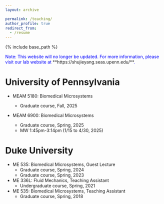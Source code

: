 ```yaml
---
layout: archive

permalink: /teaching/
author_profile: true
redirect_from:
  - /resume
---
```


{% include base_path %}

<p>
<text style="color: blue">Note: This website will no longer be updated. For more information, please visit our lab website at</text> **https://shujieyang.seas.upenn.edu/**<text style="color: blue">.</text>
</p>


University of Pennsylvania
======
* MEAM 5180: Biomedical Microsystems 
    * Graduate course, Fall, 2025
    
* MEAM 6900: Biomedical Microsystems 
    * Graduate course, Spring, 2025
    * MW 1:45pm-3:14pm (1/15 to 4/30, 2025)
    
Duke University
======
* ME 535: Biomedical Microsystems, Guest Lecture 
    * Graduate course, Spring, 2024 
    * Graduate course, Spring, 2023
* ME 336L: Fluid Mechanics, Teaching Assistant 
    * Undergraduate course, Spring, 2021 
* ME 535: Biomedical Microsystems, Teaching Assistant 
    * Graduate course, Spring, 2018
      

   
  

